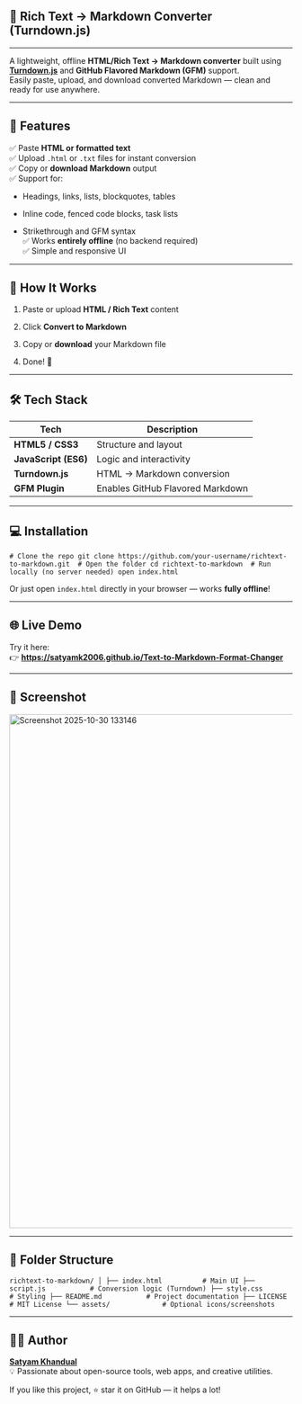 ## 📝 **Rich Text → Markdown Converter (Turndown.js)**
  
* * *

A lightweight, offline **HTML/Rich Text → Markdown converter** built using **[Turndown.js](https://github.com/mixmark-io/turndown)** and **GitHub Flavored Markdown (GFM)** support.  
Easily paste, upload, and download converted Markdown — clean and ready for use anywhere.

* * *

## 🚀 Features

✅ Paste **HTML or formatted text**  
✅ Upload `.html` or `.txt` files for instant conversion  
✅ Copy or **download Markdown** output  
✅ Support for:

-   Headings, links, lists, blockquotes, tables
    
-   Inline code, fenced code blocks, task lists
    
-   Strikethrough and GFM syntax  
    ✅ Works **entirely offline** (no backend required)  
    ✅ Simple and responsive UI
    

* * *

## 🧠 How It Works

1.  Paste or upload **HTML / Rich Text** content
    
2.  Click **Convert to Markdown**
    
3.  Copy or **download** your Markdown file
    
4.  Done! 🚀
    

* * *

## 🛠️ Tech Stack

| Tech | Description |
| --- | --- |
| **HTML5 / CSS3** | Structure and layout |
| **JavaScript (ES6)** | Logic and interactivity |
| **Turndown.js** | HTML → Markdown conversion |
| **GFM Plugin** | Enables GitHub Flavored Markdown |

* * *

## 💻 Installation

`# Clone the repo git clone https://github.com/your-username/richtext-to-markdown.git  # Open the folder cd richtext-to-markdown  # Run locally (no server needed) open index.html`

Or just open `index.html` directly in your browser — works **fully offline**!

* * *

## 🌐 Live Demo

Try it here:  
👉 **https://satyamk2006.github.io/Text-to-Markdown-Format-Changer**

* * *

## 📸 Screenshot

<img width="1919" height="914" alt="Screenshot 2025-10-30 133146" src="https://github.com/user-attachments/assets/1184ecbe-d3c0-4145-93a2-01bf8b39e146" />

* * *

## 🔧 Folder Structure

`richtext-to-markdown/ │ ├── index.html          # Main UI ├── script.js           # Conversion logic (Turndown) ├── style.css           # Styling ├── README.md           # Project documentation ├── LICENSE             # MIT License └── assets/             # Optional icons/screenshots`

* * *

## 👨‍💻 Author

**[Satyam Khandual](https://github.com/SatyamK2006)**  
💡 Passionate about open-source tools, web apps, and creative utilities.

If you like this project, ⭐ star it on GitHub — it helps a lot!
